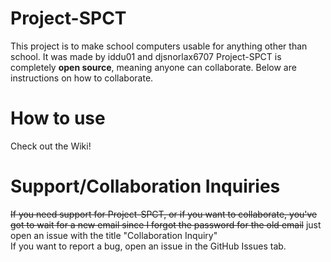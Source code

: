 # Project-SPCT
This project is to make school computers usable for anything other than school. It was made by iddu01 and djsnorlax6707
Project-SPCT is completely **open source**, meaning anyone can collaborate. Below are instructions on how to collaborate. 
# How to use
Check out the Wiki!
# Support/Collaboration Inquiries
~~If you need support for Project-SPCT, or if you want to collaborate, you've got to wait for a new email since I forgot the password for the old email~~ just open an issue with the title "Collaboration Inquiry"<br>
If you want to report a bug, open an issue in the GitHub Issues tab. 
